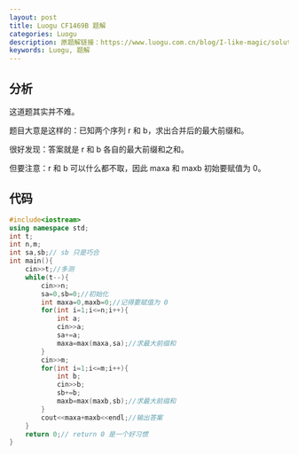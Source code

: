 ```yaml
---
layout: post
title: Luogu CF1469B 题解
categories: Luogu
description: 原题解链接：https://www.luogu.com.cn/blog/I-like-magic/solution-cf1469b
keywords: Luogu, 题解
---
```


## 分析

这道题其实并不难。

题目大意是这样的：已知两个序列 r 和 b，求出合并后的最大前缀和。

很好发现：答案就是 r 和 b 各自的最大前缀和之和。

但要注意：r 和 b 可以什么都不取，因此 maxa 和 maxb 初始要赋值为 0。

## 代码

```cpp
#include<iostream>
using namespace std;
int t;
int n,m;
int sa,sb;// sb 只是巧合
int main(){
    cin>>t;//多测
    while(t--){
        cin>>n;
        sa=0,sb=0;//初始化
        int maxa=0,maxb=0;//记得要赋值为 0
        for(int i=1;i<=n;i++){
            int a;
            cin>>a;
            sa+=a;
            maxa=max(maxa,sa);//求最大前缀和
        }
        cin>>m;
        for(int i=1;i<=m;i++){
            int b;
            cin>>b;
            sb+=b;
            maxb=max(maxb,sb);//求最大前缀和
        }
        cout<<maxa+maxb<<endl;//输出答案
    }
    return 0;// return 0 是一个好习惯
}
```